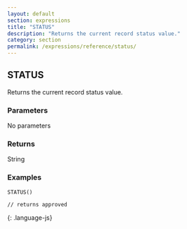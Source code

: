 ```yaml
---
layout: default
section: expressions
title: "STATUS"
description: "Returns the current record status value."
category: section
permalink: /expressions/reference/status/
---
```


## STATUS

Returns the current record status value.

### Parameters

No parameters

### Returns

String

### Examples

~~~
STATUS()

// returns approved
~~~
{: .language-js}